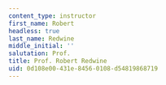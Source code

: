 ```yaml
---
content_type: instructor
first_name: Robert
headless: true
last_name: Redwine
middle_initial: ''
salutation: Prof.
title: Prof. Robert Redwine
uid: 0d108e00-431e-8456-0108-d54819868719
---
```

